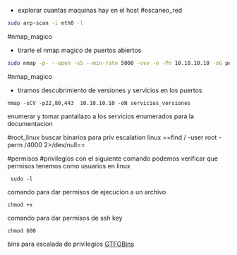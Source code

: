 

* explorar cuantas maquinas hay en el host
#escaneo_red
```bash
sudo arp-scan -i eth0 -l
```
#nmap_magico
* tirarle el nmap magico de puertos abiertos
```bash
sudo nmap -p- --open -sS --min-rate 5000 -vvv -n -Pn 10.10.10.10 -oG puertos_abiertos
```
#nmap_magico 
* tiramos descubrimiento de versiones y servicios en los puertos

```shell
nmap -sCV -p22,80,443  10.10.10.10 -oN servicios_versiones
```

enumerar y tomar pantallazo a los servicios enumerados para la documentacion

#root_linux
buscar binarios para priv escalation linux ==find / -user root -perm /4000 2>/dev/null==

#permisos #privilegios
con el siguiente comando podemos verificar que permisos tenemos como usuarios en linux 
```shell-session
 sudo -l
```

comando para dar permisos de ejecucion a un archivo

```
chmod +x
```
comando para dar permisos de ssh key

```
chmod 600
```

bins para escalada de privilegios
[GTFOBins](https://gtfobins.github.io/)
